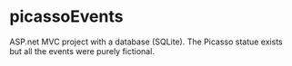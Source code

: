 # picassoEvents
ASP.net MVC project with a database (SQLite). The Picasso statue exists but all the events were purely fictional.

